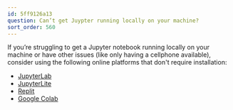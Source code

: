 ```yaml
---
id: 5ff9126a13
question: Can’t get Juypter running locally on your machine?
sort_order: 560
---
```


If you’re struggling to get a Jupyter notebook running locally on your machine or have other issues (like only having a cellphone available), consider using the following online platforms that don't require installation:

- [JupyterLab](https://jupyter.org/try-jupyter/lab/)
- [JupyterLite](https://jupyterlite.github.io/demo/lab/index.html)
- [Replit](https://replit.com/)
- [Google Colab](https://colab.research.google.com/)